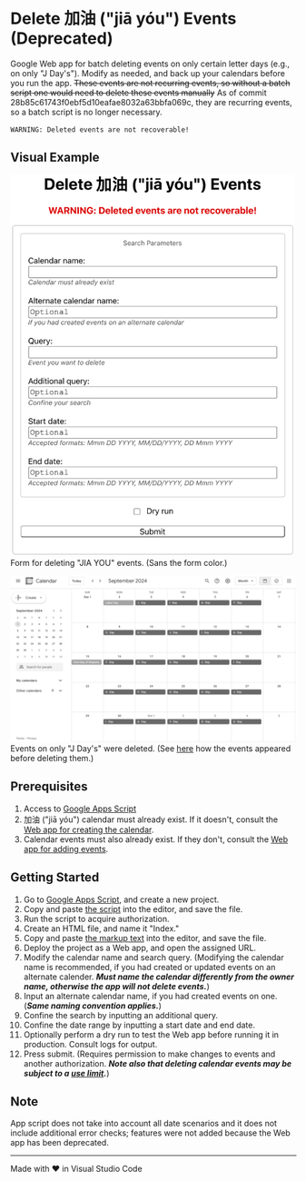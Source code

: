 # Delete 加油 ("jiā yóu") Events (Deprecated)

Google Web app for batch deleting events on only certain letter days (e.g., on only "J Day's"). Modify as needed, and back up your calendars before you run the app. ~~These events are not recurring events, so without a batch script one would need to delete these events manually~~ As of commit 28b85c61743f0ebf5d10eafae8032a63bbfa069c, they are recurring events, so a batch script is no longer necessary.

```
WARNING: Deleted events are not recoverable!
```

## Visual Example

<img src="screenshots/calendarForm.png" alt="screenshot of calendar form" width="500"><br>Form for deleting "JIA YOU" events. (Sans the form color.)

<img src="screenshots/calendar.png" alt="screenshot of calendar" width="800"><br>Events on only "J Day's" were deleted. (See [here](https://github.com/saegl5/jiayou_update_events) how the events appeared before deleting them.)

## Prerequisites

1. Access to [Google Apps Script](https://script.google.com/)
2. 加油 ("jiā yóu") calendar must already exist. If it doesn't, consult the [Web app for creating the calendar](https://github.com/saegl5/jiayou_create_calendar).
3. Calendar events must also already exist. If they don't, consult the [Web app for adding events](https://github.com/saegl5/jiayou_add_events).

## Getting Started

1. Go to [Google Apps Script](https://script.google.com/), and create a new project.
2. Copy and paste [the script](./Code.gs) into the editor, and save the file.
3. Run the script to acquire authorization.
4. Create an HTML file, and name it "Index."
5. Copy and paste [the markup text](./Index.html) into the editor, and save the file.
6. Deploy the project as a Web app, and open the assigned URL.
7. Modify the calendar name and search query. (Modifying the calendar name is recommended, if you had created or updated events on an alternate calender. **_Must name the calendar differently from the owner name, otherwise the app will not delete events._**)
8. Input an alternate calendar name, if you had created events on one. (**_Same naming convention applies._**)
9. Confine the search by inputting an additional query.
10. Confine the date range by inputting a start date and end date.
11. Optionally perform a dry run to test the Web app before running it in production. Consult logs for output.
12. Press submit. (Requires permission to make changes to events and another authorization. **_Note also that deleting calendar events may be subject to a [use limit](https://support.google.com/a/answer/2905486?hl=en)._**)

## Note

App script does not take into account all date scenarios and it does not include additional error checks; features were not added because the Web app has been deprecated.

<hr>
Made with &heartsuit; in Visual Studio Code
